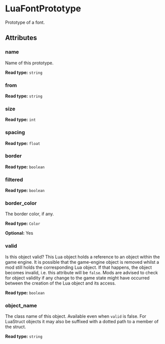 # LuaFontPrototype

Prototype of a font.

## Attributes

### name

Name of this prototype.

**Read type:** `string`

### from

**Read type:** `string`

### size

**Read type:** `int`

### spacing

**Read type:** `float`

### border

**Read type:** `boolean`

### filtered

**Read type:** `boolean`

### border_color

The border color, if any.

**Read type:** `Color`

**Optional:** Yes

### valid

Is this object valid? This Lua object holds a reference to an object within the game engine. It is possible that the game-engine object is removed whilst a mod still holds the corresponding Lua object. If that happens, the object becomes invalid, i.e. this attribute will be `false`. Mods are advised to check for object validity if any change to the game state might have occurred between the creation of the Lua object and its access.

**Read type:** `boolean`

### object_name

The class name of this object. Available even when `valid` is false. For LuaStruct objects it may also be suffixed with a dotted path to a member of the struct.

**Read type:** `string`

